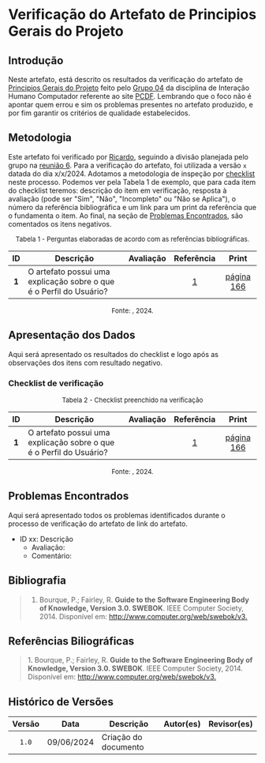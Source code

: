 # Verificação do Artefato de Principios Gerais do Projeto

## Introdução

Neste artefato, está descrito os resultados da verificação do artefato de [Principios Gerais do Projeto](https://interacao-humano-computador.github.io/2024.1-PCDF/analise_requisitos2/principios_gerais/) feito pelo [Grupo 04](https://interacao-humano-computador.github.io/2024.1-PCDF/) da disciplina de Interação Humano Computador referente ao site [PCDF](https://www.pcdf.df.gov.br/). Lembrando que o foco não é apontar quem errou e sim os problemas presentes no artefato produzido, e por fim garantir os critérios de qualidade estabelecidos.

## Metodologia

Este artefato foi verificado por [Ricardo](https://github.com/avmricardo), seguindo a divisão planejada pelo grupo na [reunião 6](https://interacao-humano-computador.github.io/2024.1-Correios/atas/ata6/). Para a verificação do artefato, foi utilizada a versão `x` datada do dia x/x/2024. Adotamos a metodologia de inspeção por [checklist](#checklist-de-verificacao) neste processo. Podemos ver pela Tabela 1 de exemplo, que para cada item do checklist teremos: descrição do item em verificação, resposta à avaliação (pode ser "Sim", "Não", "Incompleto" ou "Não se Aplica"), o número da referência bibliográfica e um link para um print da referência que o fundamenta o item. Ao final, na seção de [Problemas Encontrados](#problemas-encontrados), são comentados os itens negativos.

<font size="2"><p style="text-align: center">Tabela 1 - Perguntas elaboradas de acordo com as referências bibliográficas.</p></font>

<center>

| ID | Descrição | Avaliação | Referência | Print |
|:--:| --------- | :-------: | :--------: | :---: |
| **1** | O artefato possui uma explicação sobre o que é o Perfil do Usuário? |  | <a href="#ref1">1</a> | [página 166]() |

</center>

<font size="2"><p style="text-align: center">Fonte: [](https://github.com/), 2024.</p></font>

## Apresentação dos Dados

Aqui será apresentado os resultados do checklist e logo após as observações dos itens com resultado negativo.

### Checklist de verificação

<font size="2"><p style="text-align: center">Tabela 2 - Checklist preenchido na verificação</p></font>

<center>

| ID | Descrição | Avaliação | Referência | Print |
|:--:| --------- | :-------: | :--------: | :---: |
| **1** | O artefato possui uma explicação sobre o que é o Perfil do Usuário? |  | <a href="#ref1">1</a> | [página 166]() |

</center>

<font size="2"><p style="text-align: center">Fonte: [](https://github.com/), 2024.</p></font>


## Problemas Encontrados

Aqui será apresentado todos os problemas identificados durante o processo de verificação do artefato de link do artefato.

- ID xx: Descrição
    - Avaliação:
    - Comentário:

## Bibliografia

> 1. Bourque, P.; Fairley, R. **Guide to the Software Engineering Body of Knowledge, Version 3.0. SWEBOK**. IEEE Computer Society, 2014. Disponível em: <http://www.computer.org/web/swebok/v3.>

## Referências Biliográficas

> 1<a id="ref1">.</a> Bourque, P.; Fairley, R. **Guide to the Software Engineering Body of Knowledge, Version 3.0. SWEBOK**. IEEE Computer Society, 2014. Disponível em: <http://www.computer.org/web/swebok/v3.>

## Histórico de Versões

| Versão | Data | Descrição | Autor(es) | Revisor(es) |
| :----: | :--: | --------- | ----------- | ------ |
| `1.0`  | 09/06/2024 | Criação do documento |[](https://github.com/) | []() |

[ClaudioGH]: https://github.com/claudiohsc
[EliasGH]: https://github.com/EliasOliver21
[GabrielBGH]: https://github.com/Bertolazi
[GabrielFGH]: https://github.com/MMcLovin
[PabloGH]: https://github.com/pabloheika
[RicardoGH]: https://www.github.com/avmricardo


